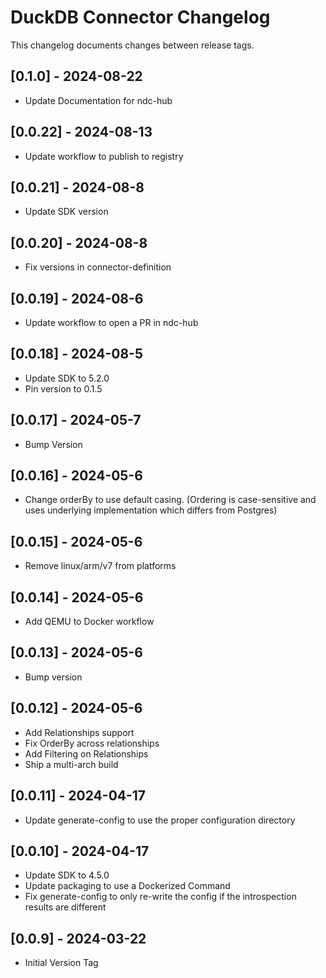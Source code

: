 # DuckDB Connector Changelog

This changelog documents changes between release tags.

## [0.1.0] - 2024-08-22

- Update Documentation for ndc-hub

## [0.0.22] - 2024-08-13

- Update workflow to publish to registry

## [0.0.21] - 2024-08-8

- Update SDK version

## [0.0.20] - 2024-08-8

- Fix versions in connector-definition

## [0.0.19] - 2024-08-6

- Update workflow to open a PR in ndc-hub

## [0.0.18] - 2024-08-5

- Update SDK to 5.2.0
- Pin version to 0.1.5

## [0.0.17] - 2024-05-7

- Bump Version

## [0.0.16] - 2024-05-6

- Change orderBy to use default casing. (Ordering is case-sensitive and uses underlying implementation which differs from Postgres)

## [0.0.15] - 2024-05-6

- Remove linux/arm/v7 from platforms

## [0.0.14] - 2024-05-6

- Add QEMU to Docker workflow

## [0.0.13] - 2024-05-6

- Bump version

## [0.0.12] - 2024-05-6

- Add Relationships support
- Fix OrderBy across relationships
- Add Filtering on Relationships
- Ship a multi-arch build

## [0.0.11] - 2024-04-17

- Update generate-config to use the proper configuration directory

## [0.0.10] - 2024-04-17

- Update SDK to 4.5.0
- Update packaging to use a Dockerized Command
- Fix generate-config to only re-write the config if the introspection results are different

## [0.0.9] - 2024-03-22

- Initial Version Tag
